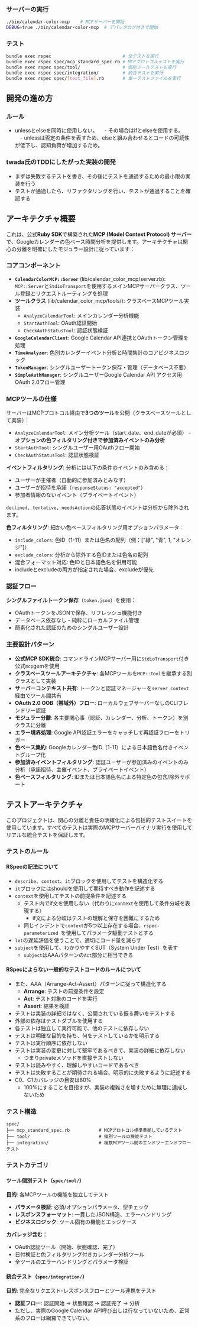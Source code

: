 
### サーバーの実行
```bash
./bin/calendar-color-mcp    # MCPサーバーを開始
DEBUG=true ./bin/calendar-color-mcp  # デバッグログ付きで開始
```

### テスト
```bash
bundle exec rspec                           # 全テストを実行
bundle exec rspec spec/mcp_standard_spec.rb # MCPプロトコルテストを実行
bundle exec rspec spec/tool/                # 個別ツールテストを実行
bundle exec rspec spec/integration/         # 統合テストを実行
bundle exec rspec spec/[test_file].rb       # 単一テストファイルを実行
```

## 開発の進め方
### ルール
- unlessとelseを同時に使用しない。
　- その場合はifとelseを使用する。
　- unlessは否定の条件を表すため、elseと組み合わせるとコードの可読性が低下し、認知負荷が増加するため。
### twada氏のTDDにしたがった実装の開発
- まずは失敗するテストを書き、その後にテストを通過するための最小限の実装を行う
- テストが通過したら、リファクタリングを行い、テストが通過することを確認する

## アーキテクチャ概要

これは、公式**Ruby SDK**で構築された**MCP (Model Context Protocol) サーバー**で、Googleカレンダーの色ベース時間分析を提供します。アーキテクチャは関心の分離を明確にしたモジュラー設計に従っています：

### コアコンポーネント

- **`CalendarColorMCP::Server`** (lib/calendar_color_mcp/server.rb): `MCP::Server`と`StdioTransport`を使用するメインMCPサーバークラス、ツール登録とリクエストルーティングを処理
- **ツールクラス** (lib/calendar_color_mcp/tools/): クラスベースMCPツール実装
  - `AnalyzeCalendarTool`: メインカレンダー分析機能
  - `StartAuthTool`: OAuth認証開始
  - `CheckAuthStatusTool`: 認証状態検証
- **`GoogleCalendarClient`**: Google Calendar API連携とOAuthトークン管理を処理
- **`TimeAnalyzer`**: 色別カレンダーイベント分析と時間集計のコアビジネスロジック
- **`TokenManager`**: シングルユーザートークン保存・管理（データベース不要）
- **`SimpleAuthManager`**: シングルユーザーGoogle Calendar API アクセス用OAuth 2.0フロー管理

### MCPツールの仕様

サーバーはMCPプロトコル経由で**3つのツール**を公開（クラスベースツールとして実装）：
- `AnalyzeCalendarTool`: メイン分析ツール（start_date、end_dateが必須） - **オプションの色フィルタリング付きで参加済みイベントのみ分析**
- `StartAuthTool`: シングルユーザー用OAuthフロー開始  
- `CheckAuthStatusTool`: 認証状態検証

**イベントフィルタリング**: 分析には以下の条件のイベントのみ含める：
- ユーザーが主催者（自動的に参加済みとみなす）
- ユーザーが招待を承諾（`responseStatus: "accepted"`）
- 参加者情報のないイベント（プライベートイベント）

`declined`、`tentative`、`needsAction`の応答状態のイベントは分析から除外されます。

**色フィルタリング**: 細かい色ベースフィルタリング用オプションパラメータ：
- `include_colors`: 色ID（1-11）または色名の配列（例：["緑", "青", 1, "オレンジ"]）
- `exclude_colors`: 分析から除外する色IDまたは色名の配列
- 混合フォーマット対応: 色IDと日本語色名を併用可能
- includeとexcludeの両方が指定された場合、excludeが優先

### 認証フロー

**シングルファイルトークン保存**（`token.json`）を使用：
- OAuthトークンをJSONで保存、リフレッシュ機能付き
- データベース依存なし - 純粋にローカルファイル管理
- 簡素化された認証のためのシングルユーザー設計

### 主要設計パターン

- **公式MCP SDK統合**: コマンドラインMCPサーバー用に`StdioTransport`付き公式`mcp`gemを使用
- **クラスベースツールアーキテクチャ**: 各MCPツールを`MCP::Tool`を継承する別クラスとして実装
- **サーバーコンテキスト共有**: トークンと認証マネージャーを`server_context`経由でツール間共有
- **OAuth 2.0 OOB（帯域外）フロー**: ローカルウェブサーバーなしのCLIフレンドリー認証
- **モジュラー分離**: 各主要関心事（認証、カレンダー、分析、トークン）を別クラスに分離
- **エラー境界処理**: Google API認証エラーをキャッチして再認証フローをトリガー
- **色ベース集約**: Googleカレンダー色ID（1-11）による日本語色名付きイベントグループ化
- **参加済みイベントフィルタリング**: 認証ユーザーが参加済みのイベントのみ分析（承諾招待、主催イベント、プライベートイベント）
- **色ベースフィルタリング**: IDまたは日本語色名による特定色の包含/除外サポート

## テストアーキテクチャ

このプロジェクトは、関心の分離と責任の明確化による包括的テストスイートを使用しています。すべてのテストは実際のMCPサーバーバイナリ実行を使用してリアルな統合テストを保証します。

### テストのルール

#### RSpecの記法について
- `describe`、`context`、`it`ブロックを使用してテストを構造化する
- `it`ブロックにはshouldを使用して期待すべき動作を記述する
- `context`を使用してテストの前提条件を記述する
  - テスト内でif文を使用しない（代わりに`context`を使用して条件分岐を表現する） 
    - if文による分岐はテストの理解と保守を困難にするため
  - 同じインデントで`context`が5つ以上存在する場合、`rspec-parameterized `を使用してパラメータ駆動テストとする
- `let`の遅延評価を使うことで、適切にコード量を減らす
- `subject`を使用して、わかりやすくSUT（System Under Test）を表す
  - `subject`はAAAパターンの`Act`部分に相当できる

#### RSpecによらない一般的なテストコードのルールについて
- また、AAA（Arrange-Act-Assert）パターンに従って構造化する
  - **Arrange**: テストの前提条件を設定
  - **Act**: テスト対象のコードを実行 
  - **Assert**: 結果を検証
- テストは実装の詳細ではなく、公開されている振る舞いをテストする
- 外部の依存はテストダブルを使用する
- 各テストは独立して実行可能で、他のテストに依存しない
- テストは明確な目的を持ち、何をテストしているかを明示する
- テストは実行順序に依存しない
- テストは実装の変更に対して堅牢であるべきで、実装の詳細に依存しない
  - つまりprivateメソッドを直接テストしない
- テストは読みやすく、理解しやすいコードであるべき
- テストは失敗することが期待される場合、明示的に失敗するように記述する
- C0、C1カバレッジの目安は80%
  - 100%にすることを目指すが、実装の複雑さを増すために無理に達成しないため

### テスト構造

```
spec/
├── mcp_standard_spec.rb           # MCPプロトコル標準準拠しているテスト
├── tool/                          # 個別ツールの機能テスト
├── integration/                   # 複数MCPツール間のエンドツーエンドフローテスト
```

### テストカテゴリ

#### ツール個別テスト（`spec/tool/`）
**目的**: 各MCPツールの機能を独立してテスト
- **パラメータ検証**: 必須/オプションパラメータ、型チェック
- **レスポンスフォーマット**: 一貫したJSON構造、エラーハンドリング
- **ビジネスロジック**: ツール固有の機能とエッジケース

**カバレッジ含む**：
- OAuth認証ツール（開始、状態確認、完了）
- 日付検証と色フィルタリング付きカレンダー分析ツール
- 全ツールのエラーハンドリングとパラメータ検証

#### 統合テスト（`spec/integration/`）
**目的**: 完全なリクエスト-レスポンスフローとツール連携をテスト
- **認証フロー**: 認証開始 → 状態確認 → 認証完了 → 分析
- ただし、実際のGoogle Calendar API呼び出しは行なっていないため、正常系のフローは網羅できていない。
